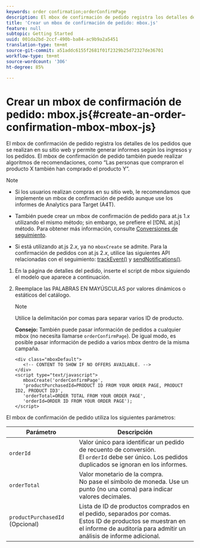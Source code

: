 ```yaml
---
keywords: order confirmation;orderConfirmPage
description: El mbox de confirmación de pedido registra los detalles de los pedidos que se realizan en su sitio web y permite generar informes según los ingresos y los pedidos. El mbox de confirmación de pedido también puede realizar algoritmos de recomendaciones, como “Las personas que compraron el producto X también han comprado el producto Y”.
title: 'Crear un mbox de confirmación de pedido: mbox.js'
feature: null
subtopic: Getting Started
uuid: 001da2bd-2ccf-490b-ba84-ac9b9a2a5451
translation-type: tm+mt
source-git-commit: a51addc6155f2681f01f2329b25d72327de36701
workflow-type: tm+mt
source-wordcount: '306'
ht-degree: 85%

---
```



# Crear un mbox de confirmación de pedido: mbox.js{#create-an-order-confirmation-mbox-mbox-js}

El mbox de confirmación de pedido registra los detalles de los pedidos que se realizan en su sitio web y permite generar informes según los ingresos y los pedidos. El mbox de confirmación de pedido también puede realizar algoritmos de recomendaciones, como “Las personas que compraron el producto X también han comprado el producto Y”.

>[!NOTE]
>
>* Si los usuarios realizan compras en su sitio web, le recomendamos que implemente un mbox de confirmación de pedido aunque use los informes de Analytics para Target (A4T).
   >
   >
* También puede crear un mbox de confirmación de pedido para at.js 1.*x* utilizando el mismo método; sin embargo, se prefiere el [!DNL at.js] método. Para obtener más información, consulte [Conversiones de seguimiento](../../../c-implementing-target/c-implementing-target-for-client-side-web/how-to-deployatjs/implementing-target-without-a-tag-manager.md#task_E85D2F64FEB84201A594F2288FABF053).
   >
   >
* Si está utilizando at.js 2.*x*, ya no `mboxCreate` se admite. Para la confirmación de pedidos con at.js 2.*x*, utilice las siguientes API relacionadas con el seguimiento: [trackEvent()](/help/c-implementing-target/c-implementing-target-for-client-side-web/adobe-target-trackevent.md) y [sendNotifications()](/help/c-implementing-target/c-implementing-target-for-client-side-web/adobe.target.sendnotifications-atjs-21.md).


1. En la página de detalles del pedido, inserte el script de mbox siguiendo el modelo que aparece a continuación.
1. Reemplace las PALABRAS EN MAYÚSCULAS por valores dinámicos o estáticos del catálogo.

   >[!NOTE]
   >
   >Utilice la delimitación por comas para separar varios ID de producto.

   **Consejo:** También puede pasar información de pedidos a cualquier mbox (no necesita llamarse `orderConfirmPage`). De igual modo, es posible pasar información de pedido a varios mbox dentro de la misma campaña.

   ```
   <div class="mboxDefault"> 
      <!-- CONTENT TO SHOW IF NO OFFERS AVAILABLE. --> 
   </div> 
   <script type="text/javascript">    
      mboxCreate('orderConfirmPage', 
      'productPurchasedId=PRODUCT ID FROM YOUR ORDER PAGE, PRODUCT ID2, PRODUCT ID3', 
      'orderTotal=ORDER TOTAL FROM YOUR ORDER PAGE', 
      'orderId=ORDER ID FROM YOUR ORDER PAGE'); 
   </script> 
   ```

El mbox de confirmación de pedido utiliza los siguientes parámetros:

| Parámetro | Descripción |
|--- |--- |
| `orderId` | Valor único para identificar un pedido de recuento de conversión.<br>El `orderId` debe ser único. Los pedidos duplicados se ignoran en los informes. |
| `orderTotal` | Valor monetario de la compra.<br>No pase el símbolo de moneda. Use un punto (no una coma) para indicar valores decimales. |
| `productPurchasedId` (Opcional) | Lista de ID de productos comprados en el pedido, separados por comas.<br>Estos ID de productos se muestran en el informe de auditoría para admitir un análisis de informe adicional. |